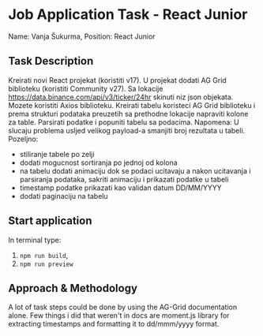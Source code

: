 # Job Application Task - React Junior 
Name: Vanja Šukurma,
Position: React Junior
## Task Description
Kreirati novi React projekat (koristiti v17). U projekat dodati AG Grid biblioteku (koristiti
Community v27). Sa lokacije https://data.binance.com/api/v3/ticker/24hr skinuti niz json objekata.
Mozete koristiti Axios biblioteku. Kreirati tabelu koristeci AG Grid biblioteku i prema strukturi
podataka preuzetih sa prethodne lokacije napraviti kolone za table. Parsirati podatke i popuniti
tabelu sa podacima.
Napomena:
U slucaju problema usljed velikog payload-a smanjiti broj rezultata u tabeli.
Pozeljno:
- stiliranje tabele po zelji
- dodati mogucnost sortiranja po jednoj od kolona
- na tabelu dodati animaciju dok se podaci ucitavaju a nakon ucitavanja i parsiranja podataka,
sakriti animaciju i prikazati podatke u tabeli
- timestamp podatke prikazati kao validan datum DD/MM/YYYY
- dodati paginaciju na tabelu
## Start application
In terminal type:
1. `npm run build`,
2. `npm run preview`
## Approach & Methodology
A lot of task steps could be done by using the AG-Grid documentation alone. Few things i did that weren't in docs are moment.js library for extracting timestamps and formatting it to dd/mmm/yyyy format.
